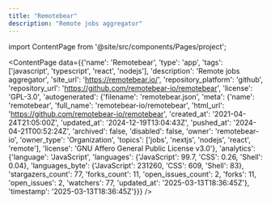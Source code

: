 ```yaml
---
title: "Remotebear"
description: "Remote jobs aggregator"
---
```

import ContentPage from '@site/src/components/Pages/project';

<ContentPage
    data={{'name': 'Remotebear', 'type': 'app', 'tags': ['javascript', 'typescript', 'react', 'nodejs'], 'description': 'Remote jobs aggregator', 'site_url': 'https://remotebear.io/', 'repository_platform': 'github', 'repository_url': 'https://github.com/remotebear-io/remotebear', 'license': 'GPL-3.0', 'autogenerated': {'filename': 'remotebear.json', 'meta': {'name': 'remotebear', 'full_name': 'remotebear-io/remotebear', 'html_url': 'https://github.com/remotebear-io/remotebear', 'created_at': '2021-04-24T21:05:00Z', 'updated_at': '2024-12-19T13:04:43Z', 'pushed_at': '2024-04-21T00:52:24Z', 'archived': false, 'disabled': false, 'owner': 'remotebear-io', 'owner_type': 'Organization', 'topics': ['jobs', 'nextjs', 'nodejs', 'react', 'remote'], 'license': 'GNU Affero General Public License v3.0'}, 'analytics': {'language': 'JavaScript', 'languages': {'JavaScript': 99.7, 'CSS': 0.26, 'Shell': 0.04}, 'languages_byte': {'JavaScript': 231260, 'CSS': 609, 'Shell': 83}, 'stargazers_count': 77, 'forks_count': 11, 'open_issues_count': 2, 'forks': 11, 'open_issues': 2, 'watchers': 77, 'updated_at': '2025-03-13T18:36:45Z'}, 'timestamp': '2025-03-13T18:36:45Z'}}}
/>
